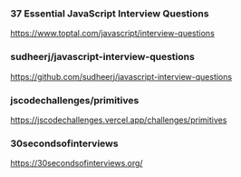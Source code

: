 ### 37 Essential JavaScript Interview Questions

https://www.toptal.com/javascript/interview-questions

### sudheerj/javascript-interview-questions

https://github.com/sudheerj/javascript-interview-questions

### jscodechallenges/primitives

https://jscodechallenges.vercel.app/challenges/primitives

### 30secondsofinterviews

https://30secondsofinterviews.org/
